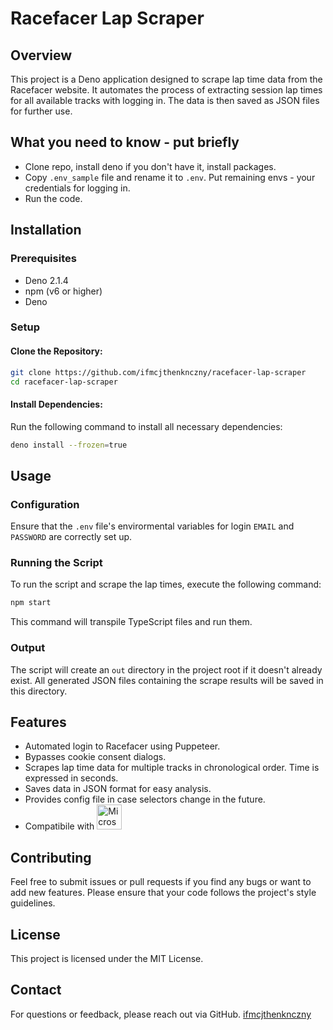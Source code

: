 # Racefacer Lap Scraper

## Overview

This project is a Deno application designed to scrape lap time data from the Racefacer website. It automates the process of extracting session lap times for all available tracks with logging in. The data is then saved as JSON files for further use.

## What you need to know - put briefly
- Clone repo, install deno if you don't have it, install packages.
- Copy `.env_sample` file and rename it to `.env`. Put remaining envs - your credentials for logging in.
- Run the code.

## Installation

### Prerequisites

- Deno 2.1.4
- npm (v6 or higher)
- Deno

### Setup

#### Clone the Repository:

```bash
git clone https://github.com/ifmcjthenknczny/racefacer-lap-scraper
cd racefacer-lap-scraper
```

#### Install Dependencies:

Run the following command to install all necessary dependencies:

```bash
deno install --frozen=true
```

## Usage

### Configuration

Ensure that the `.env` file's envirormental variables for login `EMAIL` and `PASSWORD` are correctly set up.

### Running the Script

To run the script and scrape the lap times, execute the following command:

```bash
npm start
```

This command will transpile TypeScript files and run them.

### Output

The script will create an `out` directory in the project root if it doesn't already exist. All generated JSON files containing the scrape results will be saved in this directory.

## Features

- Automated login to Racefacer using Puppeteer.
- Bypasses cookie consent dialogs.
- Scrapes lap time data for multiple tracks in chronological order. Time is expressed in seconds.
- Saves data in JSON format for easy analysis.
- Provides config file in case selectors change in the future.
- Compatibile with <img src="https://s13.gifyu.com/images/SXSOe.gif" height="40" alt="Microsoft Windows.">

## Contributing

Feel free to submit issues or pull requests if you find any bugs or want to add new features. Please ensure that your code follows the project's style guidelines.

## License

This project is licensed under the MIT License.

## Contact

For questions or feedback, please reach out via GitHub.
[ifmcjthenknczny](https://github.com/ifmcjthenknczny)
